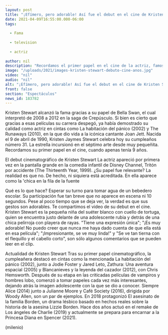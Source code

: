 ```yaml
---
layout: post
title: "¡Efímero, pero adorable! Así fue el debut en el cine de Kristen Stewart a los 9 años"
date: 2021-04-09T16:55:00.000-06:00
tags:
  
  - Fama
  
  - television
  
  - actriz
  
author: nil
description: "Recordamos el primer papel en el cine de la actriz, famosa por la saga de Crepúsculo (2008-2012) y por cintas como La habitación del pánico (2002). "
image: "/uploads/2021/images-kristen-stewart-debuto-cine-anos.jpg"
video: "nil"
audio: "nil"
alt: "¡Efímero, pero adorable! Así fue el debut en el cine de Kristen Stewart a los 9 años"
front: false
section: "Espectáculos"
news_id: 183782
---
```


Kristen Stewart alcanzó la fama gracias a su papel de Bella Swan, el cual interpretó de 2008 a 2012 en la saga de Crepúsculo. Si bien es cierto que gracias a esas películas su carrera despegó, ya había demostrado su calidad como actriz en cintas como La habitación del pánico (2002) y The Runaways (2010), en la que dio vida a la icónica cantante Joan Jett. Nacida el 9 de abril de 1990, Kristen Jaymes Stewart celebra hoy su cumpleaños número 31. La estrella incursionó en el séptimo arte desde muy pequeñita. Recordamos su primer papel en el cine, cuando apenas tenía 9 años. 

El debut cinematográfico de Kristen Stewart La actriz apareció por primera vez en la pantalla grande en la comedia infantil de Disney Channel, Tritón por accidente (The Thirteenth Year, 1999). ¿Su papel fue relevante? La realidad es que no. De hecho, ni siquiera está acreditada. En ella aparece como la 'chica en la fila de la fuente 

Qué es lo que hace? Esperar su turno para tomar agua de un bebedero escolar. Su participación fue tan breve que no aparece en escena ni 10 segundos. Pese al poco tiempo que se deja ver, la verdad es que sus gestos son adorables. Te compartimos el video de su debut en el cine. Kristen Stewart es la pequeña niña del suéter blanco con cuello de tortuga, quien se encuentra justo delante de una adolescente rubia y detrás de una chica pelirroja con playera de rayas. "Tiene una expresión única"; "¡Es muy adorable! No puedo creer que nunca me haya dado cuenta de que ella está en esa película"; "¡Impresionante, se ve muy linda!" y "Se ve tan tierna con el flequillo y el cabello corto", son sólo algunos comentarios que se pueden leer en el clip.

Actualidad de Kristen Stewart Tras su primer papel cinematográfico, la cumpleañera destacó en cintas como la mencionada La habitación del pánico (2002), junto a Jodie Foster y Jared Leto, Zathura: Una aventura espacial (2005) y Blancanieves y la leyenda del cazador (2012), con Chris Hemsworth. Después de su etapa en las criticadas películas de vampiros y hombres lobo, comenzó a tomar papeles cada vez más interesantes, dejando atrás la imagen adolescente con la que se dio a conocer. Siempre Alice (2014) junto a Julianne Moore y Café Society (2016), dirigida por Woody Allen, son un par de ejemplos. En 2018 protagonizó El asesinato de la familia Borden, un drama lésbico basado en hechos reales sobre la historia de la asesina Lizzie Borden. Hace dos años actuó en el remake de Los ángeles de Charlie (2019) y actualmente se prepara para encarnar a la Princesa Diana en Spencer (2021). 

(milenio)